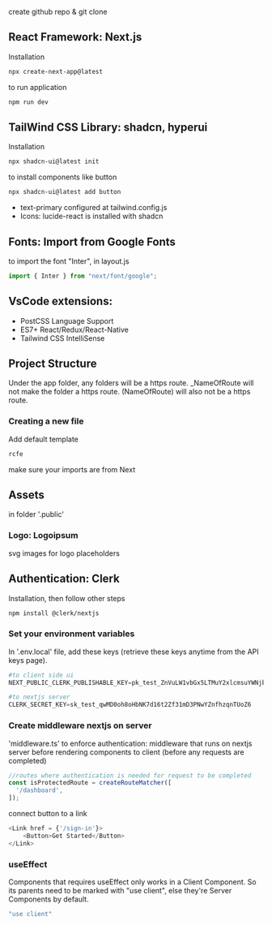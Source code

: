 create github repo & git clone

## React Framework: Next.js
Installation
```bash
npx create-next-app@latest
```
to run application
```bash
npm run dev
```

## TailWind CSS Library: shadcn, hyperui
Installation
```bash
npx shadcn-ui@latest init
```
to install components like button
```bash
npx shadcn-ui@latest add button
```
- text-primary configured at tailwind.config.js
- Icons: lucide-react is installed with shadcn

## Fonts: Import from Google Fonts
to import the font "Inter", in layout.js
```jsx
import { Inter } from "next/font/google";
```

## VsCode extensions: 
- PostCSS Language Support
- ES7+ React/Redux/React-Native
- Tailwind CSS IntelliSense


## Project Structure
Under the app folder, any folders will be a https route. _NameOfRoute will not make the folder a https route. (NameOfRoute) will also not be a https route.
### Creating a new file
Add default template 
```jsx
rcfe
```
make sure your imports are from Next


## Assets
in folder '.public'
### Logo: Logoipsum
svg images for logo placeholders



## Authentication: Clerk
Installation, then follow other steps
```bash
npm install @clerk/nextjs
```
### Set your environment variables
In '.env.local' file, add these keys (retrieve these keys anytime from the API keys page).
```py
#to client side ui
NEXT_PUBLIC_CLERK_PUBLISHABLE_KEY=pk_test_ZnVuLW1vbGx5LTMuY2xlcmsuYWNjb3VudHMuZGV2JA

#to nextjs server
CLERK_SECRET_KEY=sk_test_qwMD0oh8oHbNK7d16t2Zf31mD3PNwYZnfhzqnTUoZ6
```
### Create middleware nextjs on server
'middleware.ts' to enforce authentication: middleware that runs on nextjs server before rendering components to client (before any requests are completed)
```ts
//routes where authentication is needed for request to be completed
const isProtectedRoute = createRouteMatcher([
  '/dashboard',
]);
```
connect button to a link
```js
<Link href = {'/sign-in'}>
    <Button>Get Started</Button>
</Link>
```

### useEffect
Components that requires useEffect only works in a Client Component. So its parents need to be marked with "use client", else they're Server Components by default.
```js
"use client"
```
